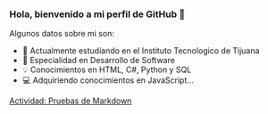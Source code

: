 
### Hola, bienvenido a mi perfil de GitHub 👋

Algunos datos sobre mi son:

- 🌱 Actualmente estudiando en el Instituto Tecnologico de Tijuana
- 🔭 Especialidad en Desarrollo de Software
- 💡  Conocimientos en HTML, C#, Python y SQL
- 💻 Adquiriendo conocimientos en JavaScript...

[Actividad: Pruebas de Markdown](https://github.com/RogelioCR311/Sistemas-Programables)
